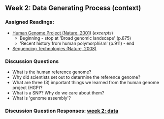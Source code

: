 ## Week 2: Data Generating Process (context)

### Assigned Readings:

- [Human Genome Project (Nature, 2001)](https://www.nature.com/articles/35057062) (*excerpts*) 
	- Beginning - stop at 'Broad genomic landscape' (p.875)
	- 'Recent history from human polymorphism' (p.911) - end
- [Sequencing Technologies (Nature, 2008)](https://www.nature.com/scitable/topicpage/dna-sequencing-technologies-key-to-the-human-828/)


### Discussion Questions

- What is the human reference genome? 
- Why did scientists set out to determine the reference genome?
- What are three (3) important things we learned from the human genome project (HGP)?
- What is a SNP? Why do we care about them?
- What is 'genome assembly'?

### Discussion Question Responses: [week 2: data](https://docs.google.com/forms/d/e/1FAIpQLSd5acD89-quIEUE935cinUB0ovZbGER85hEEt-1wZq6bNUdqg/viewform?usp=sf_link)

